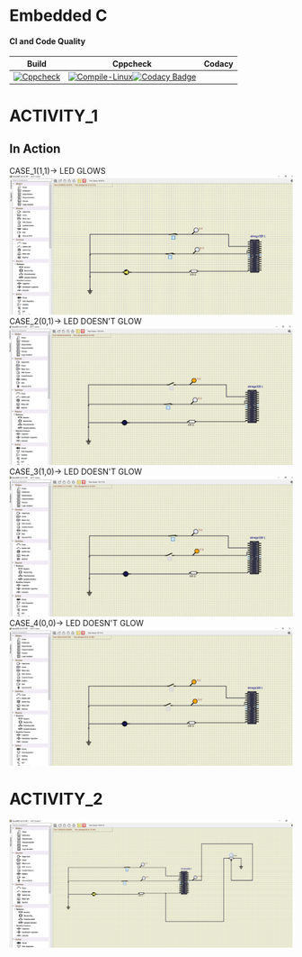 # Embedded C 

#### CI and Code Quality
|Build|Cppcheck|Codacy|
|:--:|:--:|:--:|
|[![Cppcheck](https://github.com/260214/Embedded_Activity/actions/workflows/CodeQuality.yml/badge.svg)](https://github.com/260214/Embedded_Activity/actions/workflows/CodeQuality.yml)| [![Compile-Linux](https://github.com/260214/Embedded_Activity/actions/workflows/Compile.yml/badge.svg)](https://github.com/260214/Embedded_Activity/actions/workflows/Compile.yml)[![Codacy Badge](https://app.codacy.com/project/badge/Grade/5b348aa747d448c6956a23de6776c18c)](https://www.codacy.com/gh/260214/Embedded_Activity/dashboard?utm_source=github.com&amp;utm_medium=referral&amp;utm_content=260214/Embedded_Activity&amp;utm_campaign=Badge_Grade)
# ACTIVITY_1

## In Action
CASE_1(1,1)-> LED GLOWS
![CASE_1(1,1)](ACTIVITY-1/PIC1.png)
CASE_2(0,1)-> LED DOESN'T GLOW
![CASE_2(0,1)](ACTIVITY-1/PIC2.png)
CASE_3(1,0)-> LED DOESN'T GLOW
![CASE_3(1,0)](ACTIVITY-1/PIC3.png)
CASE_4(0,0)-> LED DOESN'T GLOW
![CASE_4(0,0)](ACTIVITY-1/PIC4.png)

# ACTIVITY_2
![ADC_LED_GLOW](ACTIVITY-1/ACT_2.png)





